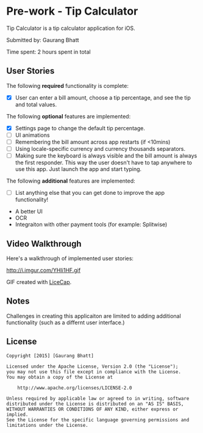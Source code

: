 # Pre-work - Tip Calculator

Tip Calculator is a tip calculator application for iOS.

Submitted by: Gaurang Bhatt

Time spent: 2 hours spent in total

## User Stories

The following **required** functionality is complete:
* [x] User can enter a bill amount, choose a tip percentage, and see the tip and total values.

The following **optional** features are implemented:
* [x] Settings page to change the default tip percentage.
* [ ] UI animations
* [ ] Remembering the bill amount across app restarts (if <10mins)
* [ ] Using locale-specific currency and currency thousands separators.
* [ ] Making sure the keyboard is always visible and the bill amount is always the first responder. This way the user doesn't have to tap anywhere to use this app. Just launch the app and start typing.

The following **additional** features are implemented:

- [ ] List anything else that you can get done to improve the app functionality!
* A better UI
* OCR
* Integraiton with other payment tools (for example: Splitwise)

## Video Walkthrough 

Here's a walkthrough of implemented user stories:

http://i.imgur.com/YHIi1HF.gif

GIF created with [LiceCap](http://www.cockos.com/licecap/).

## Notes

Challenges in creating this applicaiton are limited to adding additional functionality (such as a differnt user interface.)

## License

    Copyright [2015] [Gaurang Bhatt]

    Licensed under the Apache License, Version 2.0 (the "License");
    you may not use this file except in compliance with the License.
    You may obtain a copy of the License at

        http://www.apache.org/licenses/LICENSE-2.0

    Unless required by applicable law or agreed to in writing, software
    distributed under the License is distributed on an "AS IS" BASIS,
    WITHOUT WARRANTIES OR CONDITIONS OF ANY KIND, either express or implied.
    See the License for the specific language governing permissions and
    limitations under the License.
